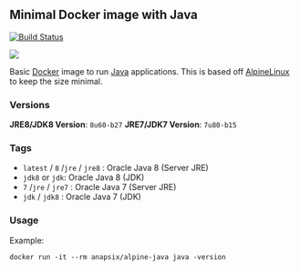 ## Minimal Docker image with Java

[![Build Status](https://travis-ci.org/anapsix/docker-alpine-java.svg?branch=master)](https://travis-ci.org/anapsix/docker-alpine-java)

[![](https://badge.imagelayers.io/anapsix/alpine-java:latest.svg)](https://imagelayers.io/?images=anapsix/alpine-java:latest)

Basic [Docker](https://www.docker.com/) image to run [Java](https://www.java.com/) applications.
This is based off [AlpineLinux](http://alpinelinux.org/) to keep the size minimal.

### Versions

**JRE8/JDK8 Version**: `8u60-b27`
**JRE7/JDK7 Version**: `7u80-b15`

### Tags

* `latest` / `8` /`jre` / `jre8` : Oracle Java 8 (Server JRE)
* `jdk8` or `jdk`: Oracle Java 8 (JDK)
* `7` /`jre` / `jre7` : Oracle Java 7 (Server JRE)
* `jdk` / `jdk8` : Oracle Java 7 (JDK)

### Usage

Example: 

    docker run -it --rm anapsix/alpine-java java -version
